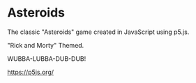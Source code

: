 # Asteroids

The classic "Asteroids" game created in JavaScript using p5.js.

"Rick and Morty" Themed.

WUBBA-LUBBA-DUB-DUB!

https://p5js.org/
